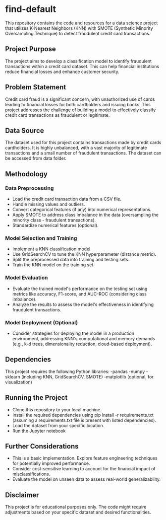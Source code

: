 # find-default
This repository contains the code and resources for a data science project that utilizes K-Nearest Neighbors (KNN) with SMOTE (Synthetic Minority Oversampling Technique) to detect fraudulent credit card transactions.

## Project Purpose

The project aims to develop a classification model to identify fraudulent transactions within a credit card dataset. This can help financial institutions reduce financial losses and enhance customer security.

## Problem Statement

Credit card fraud is a significant concern, with unauthorized use of cards leading to financial losses for both cardholders and issuing banks. This project addresses the challenge of building a model to effectively classify credit card transactions as fraudulent or legitimate.

## Data Source

The dataset used for this project contains transactions made by credit cards cardholders. It is highly unbalanced, with a vast majority of legitimate transactions and a small number of fraudulent transactions. The dataset can be accessed from data folder.

## Methodology

### Data Preprocessing

- Load the credit card transaction data from a CSV file.
- Handle missing values and outliers.
- Convert categorical features (if any) into numerical representations.
- Apply SMOTE to address class imbalance in the data (oversampling the minority class - fraudulent transactions).
- Standardize numerical features (optional).

### Model Selection and Training

- Implement a KNN classification model.
- Use GridSearchCV to tune the KNN hyperparameter (distance metric).
- Split the preprocessed data into training and testing sets.
- Train the KNN model on the training set.

### Model Evaluation

- Evaluate the trained model's performance on the testing set using metrics like accuracy, F1-score, and AUC-ROC (considering class imbalance).
- Analyze the results to assess the model's effectiveness in identifying fraudulent transactions.

### Model Deployment (Optional)

- Consider strategies for deploying the model in a production environment, addressing KNN's computational and memory demands (e.g., k-d trees, dimensionality reduction, cloud-based deployment).

## Dependencies

This project requires the following Python libraries:
-pandas
-numpy
-sklearn (including KNN, GridSearchCV, SMOTE)
-matplotlib (optional, for visualization)

## Running the Project

- Clone this repository to your local machine.
- Install the required dependencies using pip install -r requirements.txt (assuming a requirements.txt file is present with listed dependencies).
- Load the dataset from your specific location.
- Run the Jupyter notebook

## Further Considerations

- This is a basic implementation. Explore feature engineering techniques for potentially improved performance.
- Consider cost-sensitive learning to account for the financial impact of misclassifications.
- Evaluate the model on unseen data to assess real-world generalizability.

## Disclaimer

This project is for educational purposes only. The code might require adjustments based on your specific dataset and desired functionalities.
